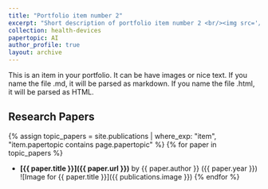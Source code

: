 ```yaml
---
title: "Portfolio item number 2"
excerpt: "Short description of portfolio item number 2 <br/><img src='/images/500x300.png'>"
collection: health-devices
papertopic: AI
author_profile: true
layout: archive
---
```


This is an item in your portfolio. It can be have images or nice text. If you name the file .md, it will be parsed as markdown. If you name the file .html, it will be parsed as HTML.

## Research Papers
{% assign topic_papers = site.publications | where_exp: "item", "item.papertopic contains page.papertopic" %}
{% for paper in topic_papers %}
- **[{{ paper.title }}]({{ paper.url }})** by {{ paper.author }} ({{ paper.year }})
  ![Image for {{ paper.title }}]({{ publications.image }})
{% endfor %}
